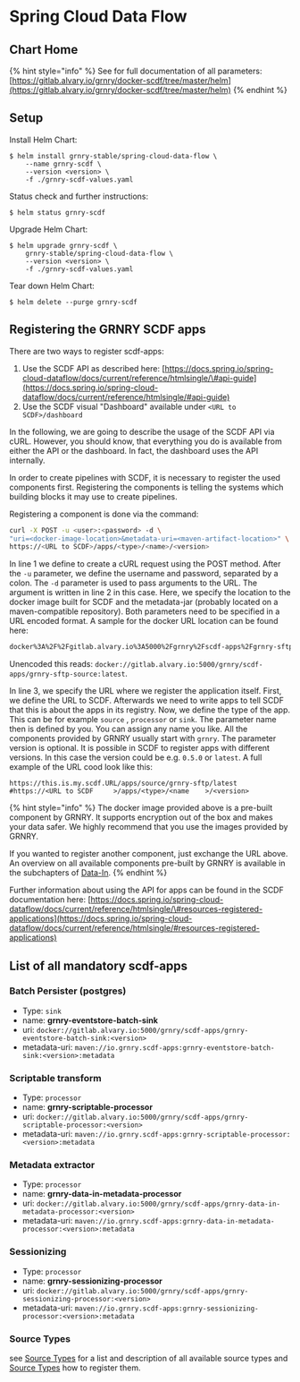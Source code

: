 # Spring Cloud Data Flow

## Chart Home

{% hint style="info" %}
See for full documentation of all parameters:  
[https://gitlab.alvary.io/grnry/docker-scdf/tree/master/helm](https://gitlab.alvary.io/grnry/docker-scdf/tree/master/helm)
{% endhint %}

## Setup

Install Helm Chart:

```
$ helm install grnry-stable/spring-cloud-data-flow \
    --name grnry-scdf \
    --version <version> \
    -f ./grnry-scdf-values.yaml
```

Status check and further instructions:

```text
$ helm status grnry-scdf
```

Upgrade Helm Chart: 

```text
$ helm upgrade grnry-scdf \
    grnry-stable/spring-cloud-data-flow \
    --version <version> \
    -f ./grnry-scdf-values.yaml
```

Tear down Helm Chart:

```text
$ helm delete --purge grnry-scdf
```

## Registering the GRNRY SCDF apps

There are two ways to register scdf-apps:

1. Use the SCDF API as described here: [https://docs.spring.io/spring-cloud-dataflow/docs/current/reference/htmlsingle/\#api-guide](https://docs.spring.io/spring-cloud-dataflow/docs/current/reference/htmlsingle/#api-guide)
2. Use the SCDF visual "Dashboard" available under `<URL to SCDF>/dashboard`

In the following, we are going to describe the usage of the SCDF API via cURL. However, you should know, that everything you do is available from either the API or the dashboard. In fact, the dashboard uses the API internally.

In order to create pipelines with SCDF, it is necessary to register the used components first. Registering the components is telling the systems which building blocks it may use to create pipelines.

Registering a component is done via the command:

```bash
curl -X POST -u <user>:<password> -d \
"uri=<docker-image-location>&metadata-uri=<maven-artifact-location>" \
https://<URL to SCDF>/apps/<type>/<name>/<version>
```

In line 1 we define to create a cURL request using the POST method. After the `-u` parameter, we define the username and password, separated by a colon. The `-d` parameter is used to pass arguments to the URL. The argument is written in line 2 in this case. Here, we specify the location to the docker image built for SCDF and the metadata-jar \(probably located on a maven-compatible repository\). Both parameters need to be specified in a URL encoded format. A sample for the docker URL location can be found here:

```bash
docker%3A%2F%2Fgitlab.alvary.io%3A5000%2Fgrnry%2Fscdf-apps%2Fgrnry-sftp-source%3Alatest
```

Unencoded this reads: `docker://gitlab.alvary.io:5000/grnry/scdf-apps/grnry-sftp-source:latest`. 

In line 3, we specify the URL where we register the application itself. First, we define the URL to SCDF. Afterwards we need to write apps to tell SCDF that this is about the apps in its registry. Now, we define the type of the app. This can be for example `source` , `processor` or `sink`. The parameter name then is defined by you. You can assign any name you like. All the components provided by GRNRY usually start with `grnry`. The parameter version is optional. It is possible in SCDF to register apps with different versions. In this case the version could be e.g. `0.5.0` or `latest`. A full example of the URL cood look like this:

```text
https://this.is.my.scdf.URL/apps/source/grnry-sftp/latest
#https://<URL to SCDF     >/apps/<type>/<name    >/<version>
```

{% hint style="info" %}
The docker image provided above is a pre-built component by GRNRY. It supports encryption out of the box and makes your data safer. We highly recommend that you use the images provided by GRNRY.

If you wanted to register another component, just exchange the URL above. An overview on all available components pre-built by GRNRY is available in the subchapters of [Data-In](../../developer-reference/dataflow/data-in/).
{% endhint %}

Further information about using the API for apps can be found in the SCDF documentation here: [https://docs.spring.io/spring-cloud-dataflow/docs/current/reference/htmlsingle/\#resources-registered-applications](https://docs.spring.io/spring-cloud-dataflow/docs/current/reference/htmlsingle/#resources-registered-applications)

## List of all mandatory scdf-apps

### Batch Persister \(postgres\)

* Type: `sink`
* name: **grnry-eventstore-batch-sink**
* uri: `docker://gitlab.alvary.io:5000/grnry/scdf-apps/grnry-eventstore-batch-sink:<version>`
* metadata-uri: `maven://io.grnry.scdf-apps:grnry-eventstore-batch-sink:<version>:metadata`

### Scriptable transform

* Type: `processor`
* name: **grnry-scriptable-processor**
* uri: `docker://gitlab.alvary.io:5000/grnry/scdf-apps/grnry-scriptable-processor:<version>`
* metadata-uri: `maven://io.grnry.scdf-apps:grnry-scriptable-processor:<version>:metadata`

### Metadata extractor

* Type: `processor`
* name: **grnry-data-in-metadata-processor**
* uri: `docker://gitlab.alvary.io:5000/grnry/scdf-apps/grnry-data-in-metadata-processor:<version>`
* metadata-uri: `maven://io.grnry.scdf-apps:grnry-data-in-metadata-processor:<version>:metadata`

### Sessionizing

* Type: `processor`
* name: **grnry-sessionizing-processor**
* uri: `docker://gitlab.alvary.io:5000/grnry/scdf-apps/grnry-sessionizing-processor:<version>`
* metadata-uri: `maven://io.grnry.scdf-apps:grnry-sessionizing-processor:<version>:metadata`

### Source Types

see [Source Types](../../developer-reference/dataflow/data-in/source-types.md) for a list and description of all available source types and [Source Types](../../learning-grnry-1/data-in/how-to-run-a-harvester/source-types.md) how to register them.

